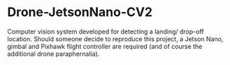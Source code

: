 # Drone-JetsonNano-CV2
Computer vision system developed for detecting a landing/ drop-off location. Should someone decide to reproduce this project, a Jetson Nano, gimbal and Pixhawk flight controller are required (and of course the additional drone paraphernalia). 
